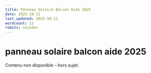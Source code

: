 ```yaml
---
title: Panneau Solaire Balcon Aide 2025
date: 2025-10-11
last_updated: 2025-10-11
wordcount: 11
robots: noindex
---
```


# panneau solaire balcon aide 2025

Contenu non disponible – hors sujet.